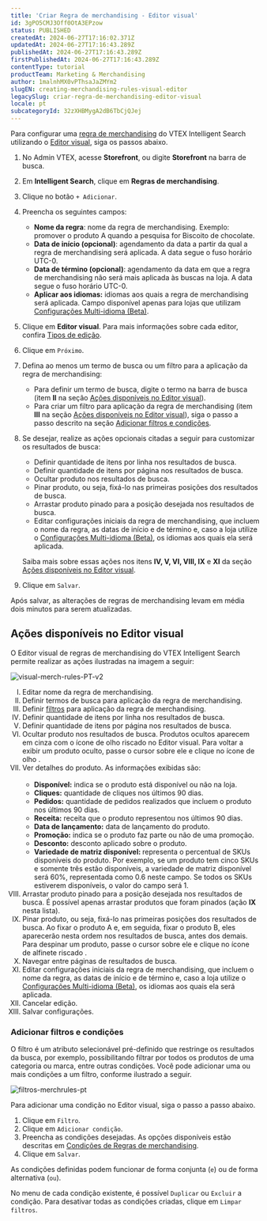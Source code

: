 ```yaml
---
title: 'Criar Regra de merchandising - Editor visual'
id: 3gPO5CMJ3Off0OtA3EPzow
status: PUBLISHED
createdAt: 2024-06-27T17:16:02.371Z
updatedAt: 2024-06-27T17:16:43.289Z
publishedAt: 2024-06-27T17:16:43.289Z
firstPublishedAt: 2024-06-27T17:16:43.289Z
contentType: tutorial
productTeam: Marketing & Merchandising
author: 1malnhMX0vPThsaJaZMYm2
slugEN: creating-merchandising-rules-visual-editor
legacySlug: criar-regra-de-merchandising-editor-visual
locale: pt
subcategoryId: 32zXHBMygA2dB6TbCjQJej
---
```


Para configurar uma [regra de merchandising](https://help.vtex.com/pt/tracks/vtex-intelligent-search--19wrbB7nEQcmwzDPl1l4Cb/5tBSYXb9EIdePa0MWTnFd0) do VTEX Intelligent Search utilizando o [Editor visual](https://help.vtex.com/pt/tracks/vtex-intelligent-search--19wrbB7nEQcmwzDPl1l4Cb/5tBSYXb9EIdePa0MWTnFd0#tipos-de-edicao), siga os passos abaixo.

1. No Admin VTEX, acesse **Storefront**, ou digite **Storefront** na barra de busca.
2. Em **Intelligent Search**, clique em **Regras de merchandising**.
3. Clique no botão `+ Adicionar`.
4. Preencha os seguintes campos:
    * **Nome da regra**: nome da regra de merchandising. Exemplo: promover o produto A quando a pesquisa for Biscoito de chocolate.
    * **Data de início (opcional)**: agendamento da data a partir da qual a regra de merchandising será aplicada. A data segue o fuso horário UTC-0.
    * **Data de término (opcional)**: agendamento da data em que a regra de merchandising não será mais aplicada às buscas na loja. A data segue o fuso horário UTC-0.
    * **Aplicar aos idiomas:** idiomas aos quais a regra de merchandising será aplicada. Campo disponível apenas para lojas que utilizam [Configurações Multi-idioma (Beta)](https://help.vtex.com/pt/tutorial/vtex-intelligent-search-configuracoes-multi-idioma-beta--2WahlTESLXIJ9XBdQMdTYO).
5. Clique em **Editor visual**. Para mais informações sobre cada editor, confira [Tipos de edição](https://help.vtex.com/pt/tracks/vtex-intelligent-search--19wrbB7nEQcmwzDPl1l4Cb/5tBSYXb9EIdePa0MWTnFd0#tipos-de-edicao).
6. Clique em `Próximo`.
7. Defina ao menos um termo de busca ou um filtro para a aplicação da regra de merchandising:
    * Para definir um termo de busca, digite o termo na barra de busca (item **II** na seção [Ações disponíveis no Editor visual](#acoes-disponiveis-no-editor-visual])).
    * Para criar um filtro para aplicação da regra de merchandising (item **III** na seção [Ações disponíveis no Editor visual](#acoes-disponiveis-no-editor-visual])), siga o passo a passo descrito na seção [Adicionar filtros e condições](https://help.vtex.com/pt/tutorial/criar-regra-de-merchandising-editor-visual-beta--6xteumx9MsDt0uEppbChu3#adicionar-filtros-e-condicoes).
8. Se desejar, realize as ações opcionais citadas a seguir para customizar os resultados de busca:
    * Definir quantidade de itens por linha nos resultados de busca.
    * Definir quantidade de itens por página nos resultados de busca.
    * Ocultar produto nos resultados de busca.
    * Pinar produto, ou seja, fixá-lo nas primeiras posições dos resultados de busca.
    * Arrastar produto pinado para a posição desejada nos resultados de busca.
    * Editar configurações iniciais da regra de merchandising, que incluem o nome da regra, as datas de início e de término e, caso a loja utilize o [Configurações Multi-idioma (Beta)](https://help.vtex.com/pt/tutorial/vtex-intelligent-search-configuracoes-multi-idioma-beta--2WahlTESLXIJ9XBdQMdTYO), os idiomas aos quais ela será aplicada.

    Saiba mais sobre essas ações nos itens **IV, V, VI, VIII, IX** e **XI** da seção [Ações disponíveis no Editor visual](#acoes-disponiveis-no-editor-visual]).
9. Clique em `Salvar`.

<div class="alert alert-info">
  <p>Após salvar, as alterações de regras de merchandising levam em média dois minutos para serem atualizadas.</p>
</div>

## Ações disponíveis no Editor visual

O Editor visual de regras de merchandising do VTEX Intelligent Search permite realizar as ações ilustradas na imagem a seguir:

![visual-merch-rules-PT-v2](//images.ctfassets.net/alneenqid6w5/1wQEvrFFEp5ixHPCVtHsxa/a69e5c51be97c266e1ac0ad5404fde03/visual-merch-rules-PT-v2.png)

<ol class="mv7" type="I">
    <li class="t-body c-on-base mb5 lh-copy">Editar nome da regra de merchandising.</li>
    <li class="t-body c-on-base mb5 lh-copy">Definir termos de busca para aplicação da regra de merchandising.</li>
    <li class="t-body c-on-base mb5 lh-copy">Definir <a href="#adicionar-filtros-e-condicoes" rel="noopener noreferrer"
            target="_self"
            class="t-body mv5 lh-copy c-link active-c-link hover-c-link visited-c-link hover-c-link break-word">filtros</a>
        para aplicação da regra de merchandising.</li>
    <li class="t-body c-on-base mb5 lh-copy">Definir quantidade de itens por linha nos resultados de busca.</li>
    <li class="t-body c-on-base mb5 lh-copy">Definir quantidade de itens por página nos resultados de busca.</li>
    <li class="t-body c-on-base mb5 lh-copy">Ocultar produto nos resultados de busca. Produtos ocultos aparecem em cinza com o ícone de olho riscado <i class="far fa-eye-slash"></i> no Editor visual. Para voltar a exibir um produto oculto, passe o cursor sobre ele e clique no ícone de olho <i class="far fa-eye"></i>.</li>
    <li class="t-body c-on-base mb5 lh-copy"> Ver detalhes do produto. As informações exibidas são:<br /><br />
	   <ul>
		  <li class="t-body c-on-base mb5 lh-copy"><strong>Disponível:</strong> indica se o produto está disponível ou não na loja.</li>
			<li class="t-body c-on-base mb5 lh-copy"><strong>Cliques:</strong> quantidade de cliques nos últimos 90 dias.</li>
			<li class="t-body c-on-base mb5 lh-copy"><strong>Pedidos:</strong> quantidade de pedidos realizados que incluem o produto nos últimos 90 dias.</li>
			<li class="t-body c-on-base mb5 lh-copy"><strong>Receita:</strong> receita que o produto representou nos últimos 90 dias.</li>
			<li class="t-body c-on-base mb5 lh-copy"><strong>Data de lançamento:</strong> data de lançamento do produto.</li>
			<li class="t-body c-on-base mb5 lh-copy"><strong>Promoção:</strong> indica se o produto faz parte ou não de uma promoção.</li> 
			<li class="t-body c-on-base mb5 lh-copy"><strong>Desconto:</strong> desconto aplicado sobre o produto.</li>
			<li class="t-body c-on-base mb5 lh-copy"><strong>Variedade de matriz disponível: </strong>representa o percentual de SKUs disponíveis do produto. Por exemplo, se um produto tem cinco SKUs e somente três estão disponíveis, a variedade de matriz disponível será 60%, representada como 0.6 neste campo. Se todos os SKUs estiverem disponíveis, o valor do campo será 1.</li>
	   </ul>
    </li>
    <li class="t-body c-on-base mb5 lh-copy">Arrastar produto pinado para a posição desejada nos resultados de busca. É possível apenas arrastar produtos que foram pinados (ação <strong>IX</strong> nesta lista).</li>
    <li class="t-body c-on-base mb5 lh-copy">Pinar produto, ou seja, fixá-lo nas primeiras posições dos resultados de busca. Ao fixar o produto A e, em seguida, fixar o produto B, eles aparecerão nesta ordem nos resultados de busca, antes dos demais. Para despinar um produto, passe o cursor sobre ele e clique no ícone de alfinete riscado <i class="fas fa-thumbtack"></i>.</li>
    <li class="t-body c-on-base mb5 lh-copy">Navegar entre páginas de resultados de busca.</li>
    <li class="t-body c-on-base mb5 lh-copy">Editar configurações iniciais da regra de merchandising, que incluem o nome da regra, as datas de início e de término e, caso a loja utilize o <a href="https://help.vtex.com/pt/tutorial/vtex-intelligent-search-configuracoes-multi-idioma-beta--2WahlTESLXIJ9XBdQMdTYO" rel="noopener noreferrer" target="_self" class="t-body mv5 lh-copy c-link active-c-link hover-c-link visited-c-link hover-c-link break-word">Configurações Multi-idioma (Beta)</a>, os idiomas aos quais ela será aplicada.</li>
     <li class="t-body c-on-base mb5 lh-copy">Cancelar edição.</li>
    <li class="t-body c-on-base mb5 lh-copy">Salvar configurações.</li>
</ol>

### Adicionar filtros e condições

O filtro é um atributo selecionável pré-definido que restringe os resultados da busca, por exemplo, possibilitando filtrar por todos os produtos de uma categoria ou marca, entre outras condições. Você pode adicionar uma ou mais condições a um filtro, conforme ilustrado a seguir.

![filtros-merchrules-pt](//images.ctfassets.net/alneenqid6w5/5e2KtHyjaAmvBqRDaJe8EK/f8e0a4b955d517db17268eb1bdff6aa4/image2.gif)

Para adicionar uma condição no Editor visual, siga o passo a passo abaixo. 

1. Clique em `Filtro`.
2. Clique em `Adicionar condição`.
3. Preencha as condições desejadas. As opções disponíveis estão descritas em [Condições de Regras de merchandising](https://help.vtex.com/pt/tracks/vtex-intelligent-search--19wrbB7nEQcmwzDPl1l4Cb/3Dvava8LSVcFKeS2S6J7XW).
4. Clique em `Salvar`.

As condições definidas podem funcionar de forma conjunta (`e`) ou de forma alternativa (`ou`).

No menu <i class="far fa-ellipsis-v"></i> de cada condição existente, é possível `Duplicar` ou `Excluir` a condição. Para desativar todas as condições criadas, clique em `Limpar filtros`.
